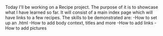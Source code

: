 Today I'll be working on a Recipe project. The purpose of it is to showcase what I have learned so far. 
It will consist of a main index page which will have links to a few recipes.
The skills to be demonstrated are:
-How to set up an .html
-How to add body context, titles and more
-How to add links
-How to add pictures